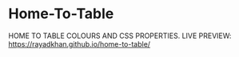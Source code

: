 # Home-To-Table
HOME TO TABLE COLOURS AND CSS PROPERTIES.
LIVE PREVIEW:
https://rayadkhan.github.io/home-to-table/
